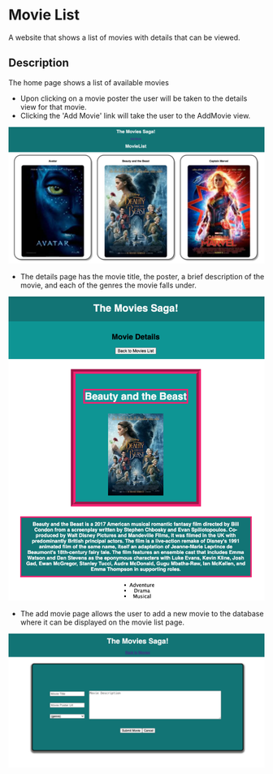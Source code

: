 # Movie List

A website that shows a list of movies with details that can be viewed.

## Description

The home page shows a list of available movies
- Upon clicking on a movie poster the user will be taken to the details view for that movie.
- Clicking the 'Add Movie' link will take the user to the AddMovie view.

![screenshot of the landing / movie list page](./public/wireframes/home.png)

- The details page has the movie title, the poster, a brief description of the movie, and each of the genres the movie falls under.

![screenshot of the details page](./public/wireframes/details.png)

- The add movie page allows the user to add a new movie to the database where it can be displayed on the movie list page.

![screenshot of the add movie page](./public/wireframes/add.png)